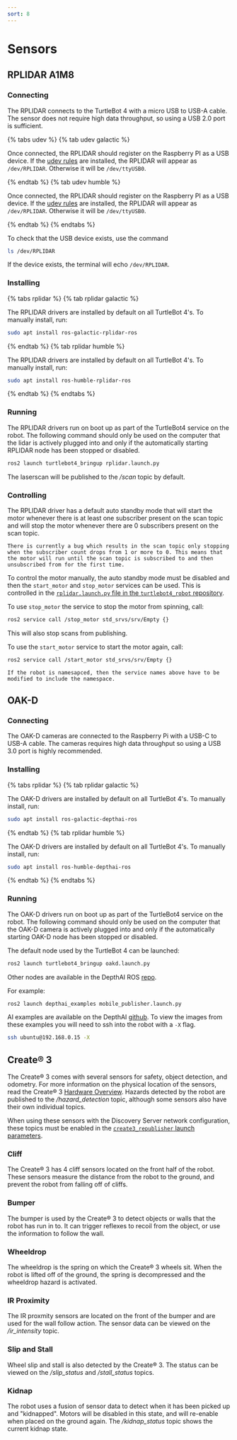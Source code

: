 ```yaml
---
sort: 8
---
```


# Sensors

## RPLIDAR A1M8

### Connecting

The RPLIDAR connects to the TurtleBot 4 with a micro USB to USB-A cable. The sensor does not require high data throughput, so using a USB 2.0 port is sufficient. 

{% tabs udev %}
{% tab udev galactic %}

Once connected, the RPLIDAR should register on the Raspberry PI as a USB device. If the [udev rules](https://github.com/turtlebot/turtlebot4_setup/blob/galactic/udev/turtlebot4.rules) are installed, the RPLIDAR will appear as `/dev/RPLIDAR`. Otherwise it will be `/dev/ttyUSB0`.


{% endtab %}
{% tab udev humble %}

Once connected, the RPLIDAR should register on the Raspberry PI as a USB device. If the [udev rules](https://github.com/turtlebot/turtlebot4_setup/blob/humble/udev/50-turtlebot4.rules) are installed, the RPLIDAR will appear as `/dev/RPLIDAR`. Otherwise it will be `/dev/ttyUSB0`.


{% endtab %}
{% endtabs %}

To check that the USB device exists, use the command

```bash
ls /dev/RPLIDAR
```

If the device exists, the terminal will echo `/dev/RPLIDAR`.

### Installing

{% tabs rplidar %}
{% tab rplidar galactic %}

The RPLIDAR drivers are installed by default on all TurtleBot 4's. To manually install, run:

```bash
sudo apt install ros-galactic-rplidar-ros
```

{% endtab %}
{% tab rplidar humble %}

The RPLIDAR drivers are installed by default on all TurtleBot 4's. To manually install, run:

```bash
sudo apt install ros-humble-rplidar-ros
```

{% endtab %}
{% endtabs %}

### Running

The RPLIDAR drivers run on boot up as part of the TurtleBot4 service on the robot. The following command should only be used on the computer that the lidar is actively plugged into and only if the automatically starting RPLIDAR node has been stopped or disabled.

```bash
ros2 launch turtlebot4_bringup rplidar.launch.py
```

The laserscan will be published to the */scan* topic by default.

### Controlling

The RPLIDAR driver has a default auto standby mode that will start the motor whenever there is at least one subscriber present on the scan topic and will stop the motor whenever there are 0 subscribers present on the scan topic.

```note
There is currently a bug which results in the scan topic only stopping when the subscriber count drops from 1 or more to 0. This means that the motor will run until the scan topic is subscribed to and then unsubscribed from for the first time.
```

To control the motor manually, the auto standby mode must be disabled and then the `start_motor` and `stop_motor` services can be used. This is controlled in the [`rplidar.launch.py` file in the `turtlebot4_robot` repository](https://github.com/turtlebot/turtlebot4_robot/blob/humble/turtlebot4_bringup/launch/rplidar.launch.py).

To use `stop_motor` the service to stop the motor from spinning, call:

```bash
ros2 service call /stop_motor std_srvs/srv/Empty {}
```

This will also stop scans from publishing.

To use the `start_motor` service to start the motor again, call:

```bash
ros2 service call /start_motor std_srvs/srv/Empty {}
```

``` note
If the robot is namesapced, then the service names above have to be modified to include the namespace.
```

## OAK-D

### Connecting

The OAK-D cameras are connected to the Raspberry Pi with a USB-C to USB-A cable. The cameras requires high data throughput so using a USB 3.0 port is highly recommended.

### Installing

{% tabs rplidar %}
{% tab rplidar galactic %}

The OAK-D drivers are installed by default on all TurtleBot 4's. To manually install, run:

```bash
sudo apt install ros-galactic-depthai-ros
```

{% endtab %}
{% tab rplidar humble %}

The OAK-D drivers are installed by default on all TurtleBot 4's. To manually install, run:

```bash
sudo apt install ros-humble-depthai-ros
```

{% endtab %}
{% endtabs %}

### Running

The OAK-D drivers run on boot up as part of the TurtleBot4 service on the robot. The following command should only be used on the computer that the OAK-D camera is actively plugged into and only if the automatically starting OAK-D node has been stopped or disabled.

The default node used by the TurtleBot 4 can be launched:

```bash
ros2 launch turtlebot4_bringup oakd.launch.py
```

Other nodes are available in the DepthAI ROS [repo](https://github.com/luxonis/depthai-ros).

For example:

```bash
ros2 launch depthai_examples mobile_publisher.launch.py
```

AI examples are available on the DepthAI [github](https://github.com/luxonis/depthai-python). To view the images from these examples you will need to ssh into the robot with a `-X` flag.

```bash
ssh ubuntu@192.168.0.15 -X
```

## Create® 3

The Create® 3 comes with several sensors for safety, object detection, and odometry. For more information on the physical location of the sensors, read the Create® 3 [Hardware Overview](https://iroboteducation.github.io/create3_docs/hw/overview/). Hazards detected by the robot are published to the */hazard_detection* topic, although some sensors also have their own individual topics.

When using these sensors with the Discovery Server network configuration, these topics must be enabled in the [`create3_republisher` launch parameters](https://github.com/iRobotEducation/create3_examples/blob/humble/create3_republisher/bringup/params.yaml).

### Cliff

The Create® 3 has 4 cliff sensors located on the front half of the robot. These sensors measure the distance from the robot to the ground, and prevent the robot from falling off of cliffs.

### Bumper

The bumper is used by the Create® 3 to detect objects or walls that the robot has run in to. It can trigger reflexes to recoil from the object, or use the information to follow the wall.

### Wheeldrop

The wheeldrop is the spring on which the Create® 3 wheels sit. When the robot is lifted off of the ground, the spring is decompressed and the wheeldrop hazard is activated.

### IR Proximity

The IR proxmity sensors are located on the front of the bumper and are used for the wall follow action. The sensor data can be viewed on the */ir_intensity* topic.

### Slip and Stall

Wheel slip and stall is also detected by the Create® 3. The status can be viewed on the */slip_status* and */stall_status* topics.

### Kidnap

The robot uses a fusion of sensor data to detect when it has been picked up and "kidnapped". Motors will be disabled in this state, and will re-enable when placed on the ground again. The */kidnap_status* topic shows the current kidnap state.